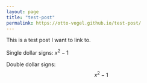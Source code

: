 ```yaml
---
layout: page
title: "test-post"
permalink: https://otto-vogel.github.io/test-post/
---
```


This is a test post I want to link to. 

Single dollar signs: $x^2-1$

Double dollar signs: $$x^2-1$$
